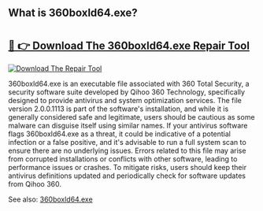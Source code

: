 ## What is 360boxld64.exe? 

# <h2><a href="https://exedetect.com/download.php?360boxld64.exe">🔗 👉 Download The 360boxld64.exe Repair Tool</a></h2>

[![Download The Repair Tool](https://exedetect.com/download-button.jpg)](https://exedetect.com/download.php?360boxld64.exe)

360boxld64.exe is an executable file associated with 360 Total Security, a security software suite developed by Qihoo 360 Technology, specifically designed to provide antivirus and system optimization services. The file version 2.0.0.1113 is part of the software's installation, and while it is generally considered safe and legitimate, users should be cautious as some malware can disguise itself using similar names. If your antivirus software flags 360boxld64.exe as a threat, it could be indicative of a potential infection or a false positive, and it's advisable to run a full system scan to ensure there are no underlying issues. Errors related to this file may arise from corrupted installations or conflicts with other software, leading to performance issues or crashes. To mitigate risks, users should keep their antivirus definitions updated and periodically check for software updates from Qihoo 360.

See also: <a href="https://execheck.com/360boxld64exe.php">360boxld64.exe</a>